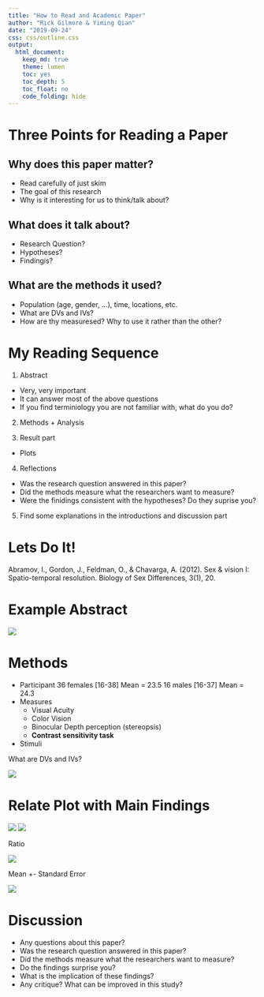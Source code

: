 ```yaml
---
title: "How to Read and Academic Paper"
author: "Rick Gilmore & Yiming Qian"
date: "2019-09-24"
css: css/outline.css
output:
  html_document:
    keep_md: true
    theme: lumen
    toc: yes
    toc_depth: 5
    toc_float: no
    code_folding: hide
---
```


# Three Points for Reading a Paper

## Why does this paper matter?

- Read carefully of just skim  
- The goal of this research  
- Why is it interesting for us to think/talk about?

## What does it talk about?

- Research Question?
- Hypotheses?
- Findingis?

## What are the methods it used?

- Population (age, gender, ...), time, locations, etc.
- What are DVs and IVs?
- How are thy measuresed? Why to use it rather than the other?

# My Reading Sequence

1. Abstract
- Very, very important
- It can answer most of the above questions
- If you find terminiology you are not familiar with, what do you do?

2. Methods + Analysis

3. Result part
- Plots

4. Reflections
- Was the research question answered in this paper?
- Did the methods measure what the researchers want to measure?
- Were the finidings consistent with the hypotheses? Do they suprise you?

5. Find some explanations in the introductions and discussion part

# Lets Do It!

Abramov, I., Gordon, J., Feldman, O., & Chavarga, A. (2012). Sex & vision I: Spatio-temporal resolution. Biology of Sex Differences, 3(1), 20.

# Example Abstract

![](../images/sample-abstract.png)

# Methods

- Participant
36 females [16-38] Mean = 23.5
16 males [16-37] Mean = 24.3
- Measures
    - Visual Acuity
    - Color Vision
    - Binocular Depth perception (stereopsis)
    - **Contrast sensitivity task**
- Stimuli

What are DVs and IVs?

![](../images/methods-table.png)

# Relate Plot with Main Findings    

![](../images/cs-female.png)
![](../images/cs-male.png)

Ratio 

![](../images/cs-ratio.png)

Mean +- Standard Error 

![](../images/mean-standard-error.png)

# Discussion

- Any questions about this paper?
- Was the research question answered in this paper?
- Did the methods measure what the researchers want to measure?
- Do the findings surprise you?
- What is the implication of these findings?
- Any critique? What can be improved in this study?
